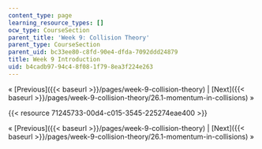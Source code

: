 ```yaml
---
content_type: page
learning_resource_types: []
ocw_type: CourseSection
parent_title: 'Week 9: Collision Theory'
parent_type: CourseSection
parent_uid: bc33ee80-c8fd-90e4-dfda-7092ddd24879
title: Week 9 Introduction
uid: b4cadb97-94c4-8f08-1f79-8ea3f224e263
---
```


« [Previous]({{< baseurl >}}/pages/week-9-collision-theory) | [Next]({{< baseurl >}}/pages/week-9-collision-theory/26.1-momentum-in-collisions) »

{{< resource 71245733-00d4-c015-3545-225274eae400 >}}

« [Previous]({{< baseurl >}}/pages/week-9-collision-theory) | [Next]({{< baseurl >}}/pages/week-9-collision-theory/26.1-momentum-in-collisions) »